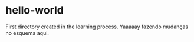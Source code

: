 # hello-world
First directory created in the learning process.
Yaaaaay fazendo mudanças no esquema aqui.
